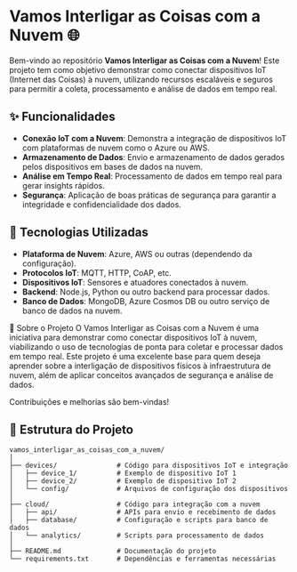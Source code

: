 # Vamos Interligar as Coisas com a Nuvem 🌐

Bem-vindo ao repositório **Vamos Interligar as Coisas com a Nuvem**! Este projeto tem como objetivo demonstrar como conectar dispositivos IoT (Internet das Coisas) à nuvem, utilizando recursos escaláveis e seguros para permitir a coleta, processamento e análise de dados em tempo real.

## ✨ Funcionalidades
- **Conexão IoT com a Nuvem**: Demonstra a integração de dispositivos IoT com plataformas de nuvem como o Azure ou AWS.
- **Armazenamento de Dados**: Envio e armazenamento de dados gerados pelos dispositivos em bases de dados na nuvem.
- **Análise em Tempo Real**: Processamento de dados em tempo real para gerar insights rápidos.
- **Segurança**: Aplicação de boas práticas de segurança para garantir a integridade e confidencialidade dos dados.

## 🚀 Tecnologias Utilizadas
- **Plataforma de Nuvem**: Azure, AWS ou outras (dependendo da configuração).
- **Protocolos IoT**: MQTT, HTTP, CoAP, etc.
- **Dispositivos IoT**: Sensores e atuadores conectados à nuvem.
- **Backend**: Node.js, Python ou outro backend para processar dados.
- **Banco de Dados**: MongoDB, Azure Cosmos DB ou outro serviço de banco de dados na nuvem.

🌟 Sobre o Projeto
O Vamos Interligar as Coisas com a Nuvem é uma iniciativa para demonstrar como conectar dispositivos IoT à nuvem, viabilizando o uso de tecnologias de ponta para coletar e processar dados em tempo real. Este projeto é uma excelente base para quem deseja aprender sobre a interligação de dispositivos físicos à infraestrutura de nuvem, além de aplicar conceitos avançados de segurança e análise de dados.

Contribuições e melhorias são bem-vindas!

## 📂 Estrutura do Projeto
```plaintext
vamos_interligar_as_coisas_com_a_nuvem/
│
├── devices/               # Código para dispositivos IoT e integração
│   ├── device_1/          # Exemplo de dispositivo IoT 1
│   ├── device_2/          # Exemplo de dispositivo IoT 2
│   └── config/            # Arquivos de configuração dos dispositivos
│
├── cloud/                 # Código para integração com a nuvem
│   ├── api/               # APIs para envio e recebimento de dados
│   ├── database/          # Configuração e scripts para banco de dados
│   └── analytics/         # Scripts para processamento de dados
│
├── README.md              # Documentação do projeto
└── requirements.txt       # Dependências e ferramentas necessárias

